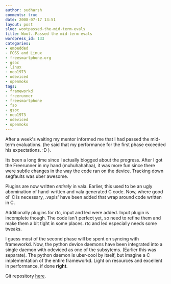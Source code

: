 ```yaml
---
author: sudharsh
comments: true
date: 2008-07-17 13:51
layout: post
slug: wootpassed-the-mid-term-evals
title: Woot..Passed the mid-term evals
wordpress_id: 133
categories:
- embedded
- FOSS and Linux
- freesmartphone.org
- gsoc
- linux
- neo1973
- odeviced
- openmoko
tags:
- frameworkd
- freerunner
- freesmartphone
- fso
- gsoc
- neo1973
- odeviced
- openmoko
---
```


After a week's waiting my mentor informed me that I had passed the mid-term evaluations. (he said that my performance for the first phase exceeded his expectations. :D ).

Its been a long time since I actually blogged about the progress. After I got the Freerunner in my hand (muhuhahahaa), it was more fun since there were subtle changes in the way the code ran on the device. Tracking down segfaults was uber awesome.

Plugins are now written *entirely* in vala. Earlier, this used to be an ugly abomination of hand-written and vala generated C code. Now, where good ol' C is necessary, .vapis' have been added that wrap around code written in C.

Additionally plugins for rtc, input and led were added. Input plugin is incomplete though. The code isn't perfect yet, so need to refine them and make them a bit tight in some places. rtc and led especially needs some tweaks.

I guess most of the second phase will be spent on syncing with frameworkd. Now, the python device daemons have been integrated into a single daemon with odeviced as one of the subsytems. (Earlier this was separate). The python daemon is uber-cool by itself, but imagine a C implementation of the entire frameworkd. Light on resources and excellent in performance, if done **right**.

Git repository [here](http://git.freesmartphone.org/?p=openmoko-gsoc2008.git;a=summary).
